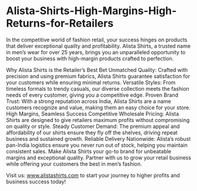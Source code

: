 # Alista-Shirts-High-Margins-High-Returns-for-Retailers
In the competitive world of fashion retail, your success hinges on products that deliver exceptional quality and profitability. Alista Shirts, a trusted name in men’s wear for over 25 years, brings you an unparalleled opportunity to boost your business with high-margin products crafted to perfection.

Why Alista Shirts is the Retailer’s Best Bet
Unmatched Quality: Crafted with precision and using premium fabrics, Alista Shirts guarantee satisfaction for your customers while ensuring minimal returns.
Versatile Styles: From timeless formals to trendy casuals, our diverse collection meets the fashion needs of every customer, giving you a competitive edge.
Proven Brand Trust: With a strong reputation across India, Alista Shirts are a name customers recognize and value, making them an easy choice for your store.
High Margins, Seamless Success
Competitive Wholesale Pricing: Alista Shirts are designed to give retailers maximum profits without compromising on quality or style.
Steady Customer Demand: The premium appeal and affordability of our shirts ensure they fly off the shelves, driving repeat business and sustained growth.
Reliable Delivery Nationwide: Alista’s robust pan-India logistics ensure you never run out of stock, helping you maintain consistent sales.
Make Alista Shirts your go-to brand for unbeatable margins and exceptional quality. Partner with us to grow your retail business while offering your customers the best in men’s fashion.

Visit us: www.alistashirts.com to start your journey to higher profits and business success today!
